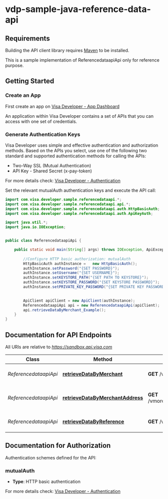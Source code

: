 # vdp-sample-java-reference-data-api

## Requirements

Building the API client library requires [Maven](https://maven.apache.org/) to be installed.


This is a sample implementation of ReferencedataapiApi only for reference purpose.

## Getting Started

### Create an App
First  create an app on [Visa Developer - App Dashboard](https://developer.visa.com/portal/#console)

An application within Visa Developer contains a set of APIs that you can access with one set of credentials.

### Generate Authentication Keys
Visa Developer uses simple and effective authentication and authorization methods.
Based on the APIs you select, use one of the following two standard and supported authentication methods for calling the APIs:

- Two-Way SSL (Mutual Authentication)
- API Key - Shared Secret (x-pay-token)

For more details check: [Visa Developer - Authentication](https://developer.visa.com/guides/vdpguide#two_way_ssl)


Set the relevant mutualAuth authentication keys and execute the API call:


```java
import com.visa.developer.sample.referencedataapi.*;
import com.visa.developer.sample.referencedataapi.api.*;
import com.visa.developer.sample.referencedataapi.auth.HttpBasicAuth;
import com.visa.developer.sample.referencedataapi.auth.ApiKeyAuth;

import java.util.*;
import java.io.IOException;


public class ReferencedataapiApi {

    public static void main(String[] args) throws IOException, ApiException {
    
        //Configure HTTP basic authorization: mutualAuth
        HttpBasicAuth authInstance =   new HttpBasicAuth();
        authInstance.setPassword("{SET PASSWORD}");
        authInstance.setUsername("{SET USERNAME}");
        authInstance.setKEYSTORE_PATH("{SET PATH TO KEYSTORE}");
        authInstance.setKEYSTORE_PASSWORD("{SET KEYSTORE PASSWORD}");
        authInstance.setPRIVATE_KEY_PASSWORD("{SET PRIVATE KEY PASSWORD}");
    

        ApiClient apiClient = new ApiClient(authInstance);
        ReferencedataapiApi api = new ReferencedataapiApi(apiClient);
        api.retrieveDataByMerchant_Example();
    }
}

```

## Documentation for API Endpoints

All URIs are relative to *https://sandbox.api.visa.com*

Class | Method | HTTP request | Description
------------ | ------------- | ------------- | -------------
*ReferencedataapiApi* | [**retrieveDataByMerchant**](docs/ReferencedataapiApi.md#retrieveDataByMerchant) | **GET** /vmorc/data/v1/merchant | Retrieve Data by Merchant
*ReferencedataapiApi* | [**retrieveDataByMerchantAddress**](docs/ReferencedataapiApi.md#retrieveDataByMerchantAddress) | **GET** /vmorc/data/v1/merchantAddress | Retrieve Data by Merchant Address
*ReferencedataapiApi* | [**retrieveDataByReference**](docs/ReferencedataapiApi.md#retrieveDataByReference) | **GET** /vmorc/data/v1/ref | Retrieve Data by Reference


## Documentation for Authorization

Authentication schemes defined for the API:
### mutualAuth

- **Type**: HTTP basic authentication

For more details check: [Visa Developer - Authentication](https://developer.visa.com/guides/vdpguide#two_way_ssl)

